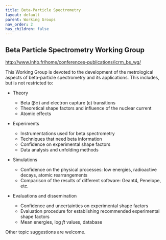 ```yaml
---
title: Beta-Particle Spectrometry
layout: default
parent: Working Groups
nav_order: 2
has_children: false
---
```


## Beta Particle Spectrometry Working Group

<http://www.lnhb.fr/home/conferences-publications/icrm_bs_wg/>

This Working Group is devoted to the development of the metrological aspects of
beta-particle spectrometry and its applications. This includes, but is not
restricted to:

- Theory
  - Beta (β±) and electron capture (ε) transitions
  - Theoretical shape factors and influence of the nuclear current
  - Atomic effects

- Experiments
  - Instrumentations used for beta spectrometry
  - Techniques that need beta information
  - Confidence on experimental shape factors
  - Data analysis and unfolding methods

- Simulations
  - Confidence on the physical processes: low energies, radioactive decays,
    atomic rearrangements
  - Comparison of the results of different software: Geant4, Penelope, etc.

- Evaluations and dissemination
  - Confidence and uncertainties on experimental shape factors
  - Evaluation procedure for establishing recommended experimental shape factors
  - Mean energies, log *ft* values, database

Other topic suggestions are welcome.
